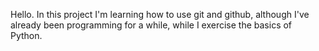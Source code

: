 Hello. In this project I'm learning how to use git and github, although I've already been programming for a while, while I exercise the basics of Python.